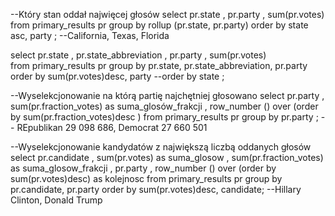 --Który stan oddał najwięcej głosów
select
		pr.state 
,		pr.party 
,		sum(pr.votes)	
	from primary_results pr 
	group by rollup (pr.state, pr.party) 
	order by state asc, party 
;
--California, Texas, Florida

select
		pr.state 
,		pr.state_abbreviation 
,		pr.party 
,		sum(pr.votes)	
	from primary_results pr 
	group by pr.state, pr.state_abbreviation, pr.party 
	order by sum(pr.votes)desc, party 
	--order by state 
;


--Wyselekcjonowanie na którą partię najchętniej głosowano
select
			pr.party 
,			sum(pr.fraction_votes) as suma_glosów_frakcji
,			row_number () over (order by sum(pr.fraction_votes)desc )
from 
primary_results pr 
group by pr.party
;
-- REpublikan 29 098 686, Democrat 27 660 501


--Wyselekcjonowanie kandydatów z największą liczbą oddanych głosów
select 
			pr.candidate 
,			sum(pr.votes) as suma_glosow
,			sum(pr.fraction_votes) as suma_glosow_frakcji
,			pr.party 
,			row_number () over (order by sum(pr.votes)desc) as  kolejnosc
from primary_results pr 
group by pr.candidate, pr.party 
order by sum(pr.votes)desc, candidate;
--Hillary Clinton, Donald Trump
